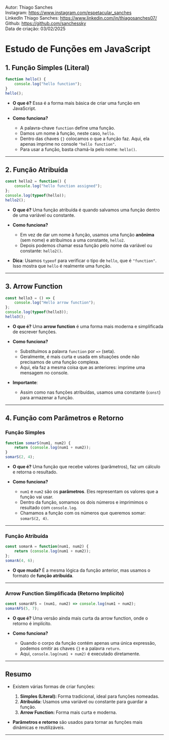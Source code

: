 Autor: Thiago Sanches<br>
Instagram: https://www.instagram.com/espetacular_sanches<br>
LinkedIn Thiago Sanches: https://www.linkedin.com/in/thiagosanches07/<br>
Github: https://github.com/sanchessky<br>
Data de criação: 03/02/2025<br>



# Estudo de Funções em JavaScript

## 1. Função Simples (Literal)

```javascript
function hello() {
    console.log("hello function");
}
hello();
```

- **O que é?**
  Essa é a forma mais básica de criar uma função em JavaScript.

- **Como funciona?**
  - A palavra-chave `function` define uma função.
  - Damos um nome à função, neste caso, `hello`.
  - Dentro das chaves `{}` colocamos o que a função faz. Aqui, ela apenas imprime no console `"hello function"`.
  - Para usar a função, basta chamá-la pelo nome: `hello()`.

---

## 2. Função Atribuída

```javascript
const hello2 = function() {
    console.log("hello function assigned");
};
console.log(typeof(hello));
hello2();
```

- **O que é?**
  Uma função atribuída é quando salvamos uma função dentro de uma variável ou constante.

- **Como funciona?**
  - Em vez de dar um nome à função, usamos uma função **anônima** (sem nome) e atribuímos a uma constante, `hello2`.
  - Depois podemos chamar essa função pelo nome da variável ou constante: `hello2()`.

- **Dica**:
  Usamos `typeof` para verificar o tipo de `hello`, que é `"function"`. Isso mostra que `hello` é realmente uma função.

---

## 3. Arrow Function

```javascript
const hello3 = () => {
    console.log("Hello arrow function");
};
console.log(typeof(hello3));
hello3();
```

- **O que é?**
  Uma **arrow function** é uma forma mais moderna e simplificada de escrever funções.

- **Como funciona?**
  - Substituímos a palavra `function` por `=>` (seta).
  - Geralmente, é mais curta e usada em situações onde não precisamos de uma função complexa.
  - Aqui, ela faz a mesma coisa que as anteriores: imprime uma mensagem no console.

- **Importante**:
  - Assim como nas funções atribuídas, usamos uma constante (`const`) para armazenar a função.

---

## 4. Função com Parâmetros e Retorno

### Função Simples

```javascript
function somarS(num1, num2) {
    return (console.log(num1 + num2));
}
somarS(2, 4);
```

- **O que é?**
  Uma função que recebe valores (parâmetros), faz um cálculo e retorna o resultado.

- **Como funciona?**
  - `num1` e `num2` são os **parâmetros**. Eles representam os valores que a função vai usar.
  - Dentro da função, somamos os dois números e imprimimos o resultado com `console.log`.
  - Chamamos a função com os números que queremos somar: `somarS(2, 4)`.

---

### Função Atribuída

```javascript
const somarA = function(num1, num2) {
    return (console.log(num1 + num2));
};
somarA(4, 6);
```

- **O que muda?**
  É a mesma lógica da função anterior, mas usamos o formato de **função atribuída**.

---

### Arrow Function Simplificada (Retorno Implícito)

```javascript
const somarAFS = (num1, num2) => console.log(num1 + num2);
somarAFS(5, 7);
```

- **O que é?**
  Uma versão ainda mais curta da arrow function, onde o retorno é implícito.

- **Como funciona?**
  - Quando o corpo da função contém apenas uma única expressão, podemos omitir as chaves `{}` e a palavra `return`.
  - Aqui, `console.log(num1 + num2)` é executado diretamente.

---

## Resumo

- Existem várias formas de criar funções:
  1. **Simples (Literal):** Forma tradicional, ideal para funções nomeadas.
  2. **Atribuída:** Usamos uma variável ou constante para guardar a função.
  3. **Arrow Function:** Forma mais curta e moderna.

- **Parâmetros e retorno** são usados para tornar as funções mais dinâmicas e reutilizáveis.

---

